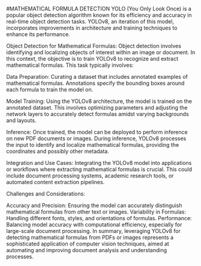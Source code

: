 #MATHEMATICAL FORMULA DETECTION
YOLO (You Only Look Once) is a popular object detection algorithm known for its efficiency and accuracy in real-time object detection tasks. YOLOv8, an iteration of this model, incorporates improvements in architecture and training techniques to enhance its performance.

Object Detection for Mathematical Formulas:
Object detection involves identifying and localizing objects of interest within an image or document. In this context, the objective is to train YOLOv8 to recognize and extract mathematical formulas. This task typically involves:

Data Preparation: Curating a dataset that includes annotated examples of mathematical formulas. Annotations specify the bounding boxes around each formula to train the model on.

Model Training: Using the YOLOv8 architecture, the model is trained on the annotated dataset. This involves optimizing parameters and adjusting the network layers to accurately detect formulas amidst varying backgrounds and layouts.

Inference: Once trained, the model can be deployed to perform inference on new PDF documents or images. During inference, YOLOv8 processes the input to identify and localize mathematical formulas, providing the coordinates and possibly other metadata.

Integration and Use Cases: Integrating the YOLOv8 model into applications or workflows where extracting mathematical formulas is crucial. This could include document processing systems, academic research tools, or automated content extraction pipelines.

Challenges and Considerations:

Accuracy and Precision: Ensuring the model can accurately distinguish mathematical formulas from other text or images.
Variability in Formulas: Handling different fonts, styles, and orientations of formulas.
Performance: Balancing model accuracy with computational efficiency, especially for large-scale document processing.
In summary, leveraging YOLOv8 for detecting mathematical formulas from PDFs or images represents a sophisticated application of computer vision techniques, aimed at automating and improving document analysis and understanding processes.

